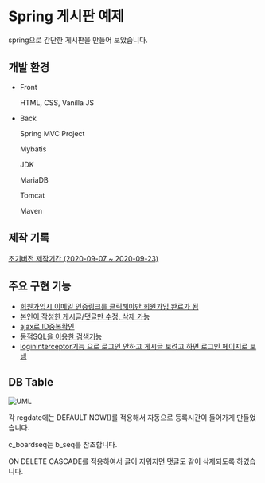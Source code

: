# Spring 게시판 예제 

spring으로 간단한 게시판을 만들어 보았습니다.

## 개발 환경

- Front

  HTML, CSS, Vanilla JS

- Back

  Spring MVC Project

  Mybatis

  JDK

  MariaDB

  Tomcat

  Maven

## 제작 기록

[초기버전 제작기간 (2020-09-07 ~ 2020-09-23)](/Diary/initsetting.md)

## 주요 구현 기능

- [회원가입시 이메일 인증링크를 클릭해야만 회원가입 완료가 됨](/Diary/functions/emailCheck.md)
- [본인이 작성한 게시글/댓글만 수정, 삭제 가능](/Diary/functions/modifyAndDelete.md)
- [ajax로 ID중복확인](/Diary/functions/idDoubleCheck.md)
- [동적SQL을 이용한 검색기능](/Diary/functions/dynamicSQL.md)
- [logininterceptor기능 으로 로그인 안하고 게시글 보려고 하면 로그인 페이지로 보냄](/Diary/functions/loginInterceptor.md)

## DB Table

![UML](https://user-images.githubusercontent.com/47135267/97111652-69b9a380-1723-11eb-8f45-fda8b6125977.png)



각 regdate에는 DEFAULT NOW()를 적용해서 자동으로 등록시간이 들어가게 만들었습니다.

c_boardseq는 b_seq를 참조합니다.

ON DELETE CASCADE를 적용하여서 글이 지워지면 댓글도 같이 삭제되도록 하였습니다.

